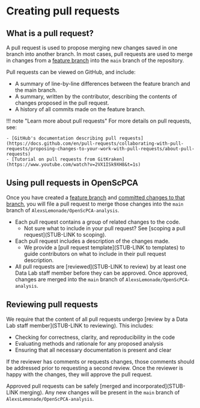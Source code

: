 # Creating pull requests

## What is a pull request?

A pull request is used to propose merging new changes saved in one branch into another branch.
In most cases, pull requests are used to merge in changes from a [feature branch](../working-with-git/working-with-branches.md) into the `main` branch of the repository.

Pull requests can be viewed on GitHub, and include:

- A summary of line-by-line differences between the feature branch and the main branch.
- A summary, written by the contributor, describing the contents of changes proposed in the pull request.
- A history of all commits made on the feature branch.

!!! note "Learn more about pull requests"
    For more details on pull requests, see:

    - [GitHub's documentation describing pull requests](https://docs.github.com/en/pull-requests/collaborating-with-pull-requests/proposing-changes-to-your-work-with-pull-requests/about-pull-requests)
    - [Tutorial on pull requests from GitKraken](https://www.youtube.com/watch?v=2VX1ISk9XH8&t=1s)

## Using pull requests in OpenScPCA

Once you have created a [feature branch](../working-with-git/working-with-branches.md) and [committed changes to that branch](../working-with-git/making-commits.md), you will file a pull request to merge those changes into the `main` branch of `AlexsLemonade/OpenScPCA-analysis`.

- Each pull request contains a group of related changes to the code.
    - Not sure what to include in your pull request?
    See [scoping a pull request](STUB-LINK to scoping).
- Each pull request includes a description of the changes made.
    - We provide a [pull request template](STUB-LINK to templates) to guide contributors on what to include in their pull request description.
- All pull requests are [reviewed](STUB-LINK to review) by at least one Data Lab staff member before they can be approved.
Once approved, changes are merged into the `main` branch of `AlexsLemonade/OpenScPCA-analysis`.

## Reviewing pull requests

We require that the content of all pull requests undergo [review by a Data Lab staff member](STUB-LINK to reviewing).
This includes:

- Checking for correctness, clarity, and reproducibility in the code
- Evaluating methods and rationale for any proposed analysis
- Ensuring that all necessary documentation is present and clear

If the reviewer has comments or requests changes, those comments should be addressed prior to requesting a second review.
Once the reviewer is happy with the changes, they will approve the pull request.

Approved pull requests can be safely [merged and incorporated](STUB-LINK merging).
Any new changes will be present in the `main` branch of `AlexsLemonade/OpenScPCA-analysis`.

